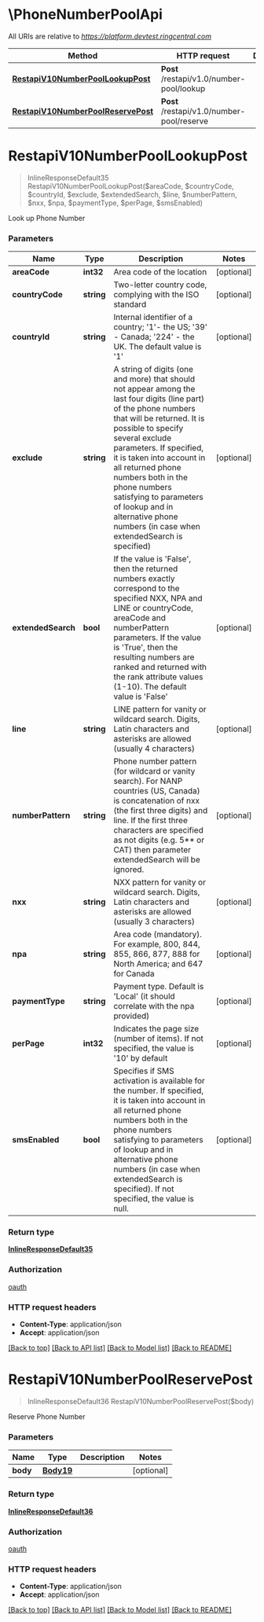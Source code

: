 # \PhoneNumberPoolApi

All URIs are relative to *https://platform.devtest.ringcentral.com*

Method | HTTP request | Description
------------- | ------------- | -------------
[**RestapiV10NumberPoolLookupPost**](PhoneNumberPoolApi.md#RestapiV10NumberPoolLookupPost) | **Post** /restapi/v1.0/number-pool/lookup | 
[**RestapiV10NumberPoolReservePost**](PhoneNumberPoolApi.md#RestapiV10NumberPoolReservePost) | **Post** /restapi/v1.0/number-pool/reserve | 


# **RestapiV10NumberPoolLookupPost**
> InlineResponseDefault35 RestapiV10NumberPoolLookupPost($areaCode, $countryCode, $countryId, $exclude, $extendedSearch, $line, $numberPattern, $nxx, $npa, $paymentType, $perPage, $smsEnabled)



Look up Phone Number


### Parameters

Name | Type | Description  | Notes
------------- | ------------- | ------------- | -------------
 **areaCode** | **int32**| Area code of the location | [optional] 
 **countryCode** | **string**| Two-letter country code, complying with the ISO standard | [optional] 
 **countryId** | **string**| Internal identifier of a country; &#39;1&#39;- the US; &#39;39&#39; - Canada; &#39;224&#39; - the UK. The default value is &#39;1&#39; | [optional] 
 **exclude** | **string**| A string of digits (one and more) that should not appear among the last four digits (line part) of the phone numbers that will be returned. It is possible to specify several exclude parameters. If specified, it is taken into account in all returned phone numbers both in the phone numbers satisfying to parameters of lookup and in alternative phone numbers (in case when extendedSearch is specified) | [optional] 
 **extendedSearch** | **bool**| If the value is &#39;False&#39;, then the returned numbers exactly correspond to the specified NXX, NPA and LINE or countryCode, areaCode and numberPattern parameters. If the value is &#39;True&#39;, then the resulting numbers are ranked and returned with the rank attribute values (1-10). The default value is &#39;False&#39; | [optional] 
 **line** | **string**| LINE pattern for vanity or wildcard search. Digits, Latin characters and asterisks are allowed (usually 4 characters) | [optional] 
 **numberPattern** | **string**| Phone number pattern (for wildcard or vanity search). For NANP countries (US, Canada) is concatenation of nxx (the first three digits) and line. If the first three characters are specified as not digits (e.g. 5** or CAT) then parameter extendedSearch will be ignored. | [optional] 
 **nxx** | **string**| NXX pattern for vanity or wildcard search. Digits, Latin characters and asterisks are allowed (usually 3 characters) | [optional] 
 **npa** | **string**| Area code (mandatory). For example, 800, 844, 855, 866, 877, 888 for North America; and 647 for Canada | [optional] 
 **paymentType** | **string**| Payment type. Default is &#39;Local&#39; (it should correlate with the npa provided) | [optional] 
 **perPage** | **int32**| Indicates the page size (number of items). If not specified, the value is &#39;10&#39; by default | [optional] 
 **smsEnabled** | **bool**| Specifies if SMS activation is available for the number. If specified, it is taken into account in all returned phone numbers both in the phone numbers satisfying to parameters of lookup and in alternative phone numbers (in case when extendedSearch is specified). If not specified, the value is null. | [optional] 

### Return type

[**InlineResponseDefault35**](inline_response_default_35.md)

### Authorization

[oauth](../README.md#oauth)

### HTTP request headers

 - **Content-Type**: application/json
 - **Accept**: application/json

[[Back to top]](#) [[Back to API list]](../README.md#documentation-for-api-endpoints) [[Back to Model list]](../README.md#documentation-for-models) [[Back to README]](../README.md)

# **RestapiV10NumberPoolReservePost**
> InlineResponseDefault36 RestapiV10NumberPoolReservePost($body)



Reserve Phone Number


### Parameters

Name | Type | Description  | Notes
------------- | ------------- | ------------- | -------------
 **body** | [**Body19**](Body19.md)|  | [optional] 

### Return type

[**InlineResponseDefault36**](inline_response_default_36.md)

### Authorization

[oauth](../README.md#oauth)

### HTTP request headers

 - **Content-Type**: application/json
 - **Accept**: application/json

[[Back to top]](#) [[Back to API list]](../README.md#documentation-for-api-endpoints) [[Back to Model list]](../README.md#documentation-for-models) [[Back to README]](../README.md)

